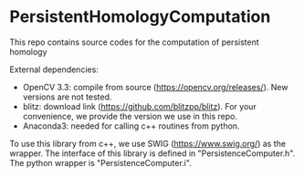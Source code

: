 # PersistentHomologyComputation
This repo contains source codes for the computation of persistent homology

External dependencies:
- OpenCV 3.3: compile from source (https://opencv.org/releases/). New versions are not tested.
- blitz: download link (https://github.com/blitzpp/blitz). For your convenience, we provide the version we use in this repo.
- Anaconda3: needed for calling c++ routines from python.

To use this library from c++, we use SWIG (https://www.swig.org/) as the wrapper. The interface of this library is defined in "PersistenceComputer.h". The python wrapper is "PersistenceComputer.i".
